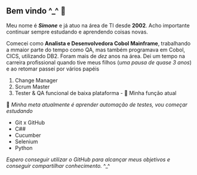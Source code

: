 ## Bem vindo ^_^ 👋

Meu nome é ***Simone*** e já atuo na área de TI desde **2002**. Acho importante continuar sempre estudando e aprendendo coisas novas.

Comecei como **Analista e Desenvolvedora Cobol Mainframe**, trabalhando a mmaior parte do tempo como QA, mas também programava em Cobol, CICS, utilizando DB2. Foram mais de *dez* anos na área.
Dei um tempo na carreira profissional quando tive meus filhos (*uma pausa de quase 3 anos*) e ao retomar passei por vários papéis
1. Change Manager
2. Scrum Master
3. Tester & QA funcional de baixa plataforma - 🔭 Minha função atual

🌱 *Minha meta atualmente é aprender automação de testes, vou começar estudando*
- Git x GitHub
- C##
- Cucumber
- Selenium
- Python
  
*Espero conseguir utilizar o GitHub para alcançar meus objetivos e conseguir compartilhar conhecimento.* ^_^

<!--
**SFNT12/SFNT12** is a ✨ _special_ ✨ repository because its `README.md` (this file) appears on your GitHub profile.
- 🔭 I’m currently working on ...
- 🌱 I’m currently learning ...
- 👯 I’m looking to collaborate on ...
- 🤔 I’m looking for help with ...
- 💬 Ask me about ...
- 📫 How to reach me: ...
- 😄 Pronouns: ...
- ⚡ Fun fact: ...
-->

